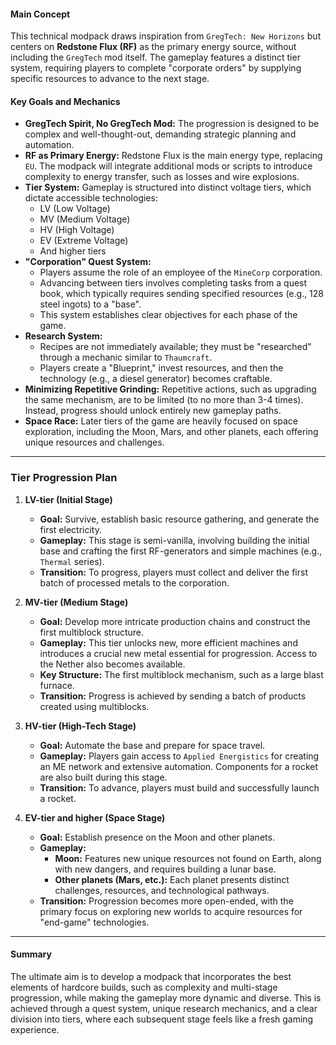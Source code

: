 #### Main Concept

This technical modpack draws inspiration from `GregTech: New Horizons` but centers on **Redstone Flux (RF)** as the primary energy source, without including the `GregTech` mod itself. The gameplay features a distinct tier system, requiring players to complete "corporate orders" by supplying specific resources to advance to the next stage.

#### Key Goals and Mechanics

* **GregTech Spirit, No GregTech Mod:** The progression is designed to be complex and well-thought-out, demanding strategic planning and automation.
* **RF as Primary Energy:** Redstone Flux is the main energy type, replacing `EU`. The modpack will integrate additional mods or scripts to introduce complexity to energy transfer, such as losses and wire explosions.
* **Tier System:** Gameplay is structured into distinct voltage tiers, which dictate accessible technologies:
    * LV (Low Voltage)
    * MV (Medium Voltage)
    * HV (High Voltage)
    * EV (Extreme Voltage)
    * And higher tiers
* **"Corporation" Quest System:**
    * Players assume the role of an employee of the `MineCorp` corporation.
    * Advancing between tiers involves completing tasks from a quest book, which typically requires sending specified resources (e.g., 128 steel ingots) to a "base".
    * This system establishes clear objectives for each phase of the game.
* **Research System:**
    * Recipes are not immediately available; they must be "researched" through a mechanic similar to `Thaumcraft`.
    * Players create a "Blueprint," invest resources, and then the technology (e.g., a diesel generator) becomes craftable.
* **Minimizing Repetitive Grinding:** Repetitive actions, such as upgrading the same mechanism, are to be limited (to no more than 3-4 times). Instead, progress should unlock entirely new gameplay paths.
* **Space Race:** Later tiers of the game are heavily focused on space exploration, including the Moon, Mars, and other planets, each offering unique resources and challenges.

---

### Tier Progression Plan

1.  **LV-tier (Initial Stage)**
    * **Goal:** Survive, establish basic resource gathering, and generate the first electricity.
    * **Gameplay:** This stage is semi-vanilla, involving building the initial base and crafting the first RF-generators and simple machines (e.g., `Thermal` series).
    * **Transition:** To progress, players must collect and deliver the first batch of processed metals to the corporation.

2.  **MV-tier (Medium Stage)**
    * **Goal:** Develop more intricate production chains and construct the first multiblock structure.
    * **Gameplay:** This tier unlocks new, more efficient machines and introduces a crucial new metal essential for progression. Access to the Nether also becomes available.
    * **Key Structure:** The first multiblock mechanism, such as a large blast furnace.
    * **Transition:** Progress is achieved by sending a batch of products created using multiblocks.

3.  **HV-tier (High-Tech Stage)**
    * **Goal:** Automate the base and prepare for space travel.
    * **Gameplay:** Players gain access to `Applied Energistics` for creating an ME network and extensive automation. Components for a rocket are also built during this stage.
    * **Transition:** To advance, players must build and successfully launch a rocket.

4.  **EV-tier and higher (Space Stage)**
    * **Goal:** Establish presence on the Moon and other planets.
    * **Gameplay:**
        * **Moon:** Features new unique resources not found on Earth, along with new dangers, and requires building a lunar base.
        * **Other planets (Mars, etc.):** Each planet presents distinct challenges, resources, and technological pathways.
    * **Transition:** Progression becomes more open-ended, with the primary focus on exploring new worlds to acquire resources for "end-game" technologies.

---

#### Summary

The ultimate aim is to develop a modpack that incorporates the best elements of hardcore builds, such as complexity and multi-stage progression, while making the gameplay more dynamic and diverse. This is achieved through a quest system, unique research mechanics, and a clear division into tiers, where each subsequent stage feels like a fresh gaming experience.